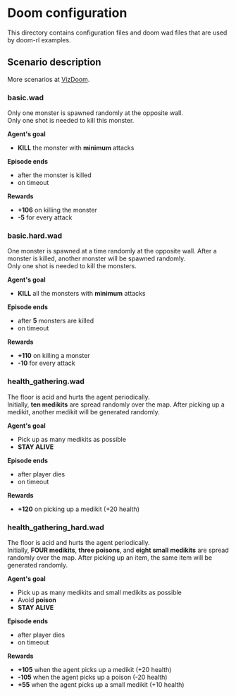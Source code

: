 # Doom configuration
This directory contains configuration files and doom wad files that are used by doom-rl examples.

## Scenario description
More scenarios at [VizDoom](https://github.com/mwydmuch/ViZDoom/tree/master/scenarios#scenarios--decription).

### basic.wad
Only one monster is spawned randomly at the opposite wall.  
Only one shot is needed to kill this monster.

**Agent's goal**
- **KILL** the monster with **minimum** attacks

**Episode ends**
- after the monster is killed
- on timeout

**Rewards**
- **+106** on killing the monster
- **-5** for every attack

### basic.hard.wad
One monster is spawned at a time randomly at the opposite wall. After a monster is killed, another monster 
will be spawned randomly.  
Only one shot is needed to kill the monsters.
 
**Agent's goal**
- **KILL** all the monsters with **minimum** attacks

**Episode ends**
- after **5** monsters are killed
- on timeout

**Rewards**
- **+110** on killing a monster
- **-10** for every attack

### health_gathering.wad
The floor is acid and hurts the agent periodically.  
Initially, **ten medikits** are spread randomly over the map. After picking up a medikit, another medikit 
will be generated randomly.

**Agent's goal**
- Pick up as many medikits as possible
- **STAY ALIVE**

**Episode ends**
- after player dies
- on timeout

**Rewards**
- **+120** on picking up a medikit (+20 health)

### health_gathering_hard.wad
The floor is acid and hurts the agent periodically.  
Initially, **FOUR medikits**, **three poisons**, and **eight small medikits** are spread randomly over the map. 
After picking up an item, the same item will be generated randomly.

**Agent's goal**
- Pick up as many medikits and small medikits as possible
- Avoid **poison**
- **STAY ALIVE**

**Episode ends**
- after player dies
- on timeout

**Rewards**
- **+105** when the agent picks up a medikit (+20 health)
- **-105** when the agent picks up a poison (-20 health)
- **+55** when the agent picks up a small medikit (+10 health)
